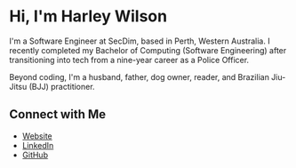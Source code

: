 # Hi, I'm Harley Wilson

I'm a Software Engineer at SecDim, based in Perth, Western Australia. I recently completed my Bachelor of Computing (Software Engineering) after transitioning into tech from a nine-year career as a Police Officer.

Beyond coding, I'm a husband, father, dog owner, reader, and Brazilian Jiu-Jitsu (BJJ) practitioner.

## Connect with Me

- [Website](https://harleyjwilson.com)
- [LinkedIn](https://www.linkedin.com/in/harleyjwilson)
- [GitHub](https://github.com/harleyjwilson/)
